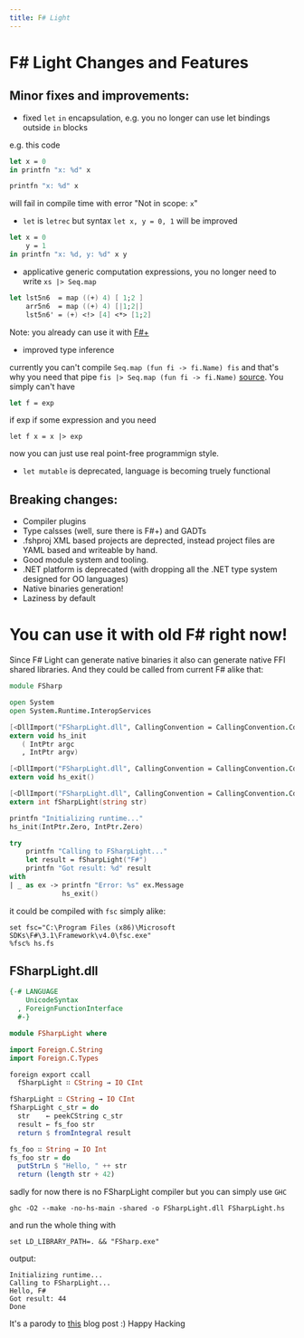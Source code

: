 ```yaml
---
title: F# Light
---
```


F# Light Changes and Features
=============================

Minor fixes and improvements:
-----------------------------

 - fixed `let` `in` encapsulation, e.g. you no longer can use let bindings outside `in` blocks
 
e.g. this code

``` fsharp
let x = 0
in printfn "x: %d" x

printfn "x: %d" x
```

will fail in compile time with error "Not in scope: `x`"
 
 - `let` is `letrec` but syntax `let x, y = 0, 1` will be improved

``` fsharp
let x = 0
    y = 1
in printfn "x: %d, y: %d" x y
```

 -  applicative generic computation expressions, you no longer need to write `xs |> Seq.map`

``` fsharp
let lst5n6  = map ((+) 4) [ 1;2 ]
    arr5n6  = map ((+) 4) [|1;2|]
    lst5n6' = (+) <!> [4] <*> [1;2]
```

Note: you already can use it with [F#+](https://github.com/gmpl/FSharpPlus/tree/master/FSharpPlus/Samples)

 - improved type inference
 
currently you can't compile `Seq.map (fun fi -> fi.Name) fis` and that's why you need that pipe `fis |> Seq.map (fun fi -> fi.Name)` [source](http://stackoverflow.com/questions/844733/why-cant-fs-type-inference-handle-this).
You simply can't have

``` fsharp
let f = exp
```

if exp if some expression and you need

```
let f x = x |> exp
```

now you can just use real point-free programmign style.

 - `let mutable` is deprecated, language is becoming truely functional

Breaking changes:
-----------------

 - Compiler plugins
 - Type calsses (well, sure there is F#+) and GADTs
 - .fshproj XML based projects are deprected, instead project files are YAML based and writeable by hand.
 - Good module system and tooling.
 - .NET platform is deprecated (with dropping all the .NET type system designed for OO languages)
 - Native binaries generation!
 - Laziness by default

You can use it with old F# right now!
=====================================

Since F# Light can generate native binaries it also can generate native FFI shared libraries. And they could be called from current F# alike that:

``` fsharp
module FSharp

open System
open System.Runtime.InteropServices

[<DllImport("FSharpLight.dll", CallingConvention = CallingConvention.Cdecl)>]
extern void hs_init
   ( IntPtr argc
   , IntPtr argv)

[<DllImport("FSharpLight.dll", CallingConvention = CallingConvention.Cdecl)>]
extern void hs_exit()

[<DllImport("FSharpLight.dll", CallingConvention = CallingConvention.Cdecl)>]
extern int fSharpLight(string str)

printfn "Initializing runtime..."
hs_init(IntPtr.Zero, IntPtr.Zero)

try
    printfn "Calling to FSharpLight..."
    let result = fSharpLight("F#")
    printfn "Got result: %d" result
with
| _ as ex -> printfn "Error: %s" ex.Message
             hs_exit()
```

it could be compiled with `fsc` simply alike:

``` shell
set fsc="C:\Program Files (x86)\Microsoft SDKs\F#\3.1\Framework\v4.0\fsc.exe"
%fsc% hs.fs
```

FSharpLight.dll
--------------

``` haskell
{-# LANGUAGE
    UnicodeSyntax
  , ForeignFunctionInterface
  #-}

module FSharpLight where

import Foreign.C.String
import Foreign.C.Types

foreign export ccall
  fSharpLight ∷ CString → IO CInt

fSharpLight ∷ CString → IO CInt
fSharpLight c_str = do
  str    ← peekCString c_str
  result ← fs_foo str
  return $ fromIntegral result

fs_foo ∷ String → IO Int
fs_foo str = do
  putStrLn $ "Hello, " ++ str
  return (length str + 42)
```

sadly for now there is no FSharpLight compiler but you can simply use `GHC`

``` shell
ghc -O2 --make -no-hs-main -shared -o FSharpLight.dll FSharpLight.hs
```

and run the whole thing with

``` shell
set LD_LIBRARY_PATH=. && "FSharp.exe"
```

output:

``` shell
Initializing runtime...
Calling to FSharpLight...
Hello, F#
Got result: 44
Done
```

It's a parody to [this](http://fsharpforfunandprofit.com/csharp-light/) blog post :) Happy Hacking

